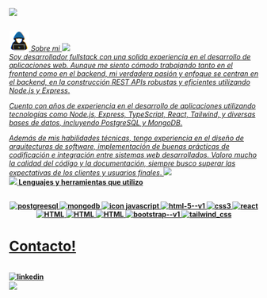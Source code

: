 <div style="max-width: 100%; overflow-x: auto;">
  <p align="start">
    <a href="https://github.com/DenverCoder1/readme-typing-svg">
    <img src="https://readme-typing-svg.herokuapp.com?font=Time+New+Roman&color=cyan&size=25&center=true&vCenter=true&width=800&height=100&lines=Hola+a+tod@s,+soy+Fran+Sponton+Fullstack+Developer..&hearts;">
  </p>
</div>

<img src="https://raw.githubusercontent.com/0xAbdulKhalid/0xAbdulKhalid/main/assets/mdImages/about_me.gif" height="40"> *Sobre mi*
<img src="https://user-images.githubusercontent.com/73097560/115834477-dbab4500-a447-11eb-908a-139a6edaec5c.gif"><br>
*Soy desarrollador fullstack con una solida experiencia en el desarrollo de aplicaciones web. Aunque me siento cómodo trabajando tanto en el frontend como en el backend, mi verdadera pasión y enfoque se centran en el backend, en la construcción REST APIs  robustas y eficientes utilizando Node.js y Express*.
<br>

*Cuento con años de experiencia en el desarrollo de aplicaciones utilizando tecnologías como Node.js, Express, TypeScript, React, Tailwind, y diversas bases de datos, incluyendo PostgreSQL y MongoDB*.

*Además de mis habilidades técnicas, tengo experiencia en el diseño de arquitecturas de software, implementación de buenas prácticas de codificación e integración entre sistemas web desarrollados. Valoro mucho la calidad del código y la documentación, siempre busco superar las expectativas de los clientes y usuarios finales*.
<img src="https://user-images.githubusercontent.com/73097560/115834477-dbab4500-a447-11eb-908a-139a6edaec5c.gif"><br>
 <img src="https://media2.giphy.com/media/QssGEmpkyEOhBCb7e1/giphy.gif?cid=ecf05e47a0n3gi1bfqntqmob8g9aid1oyj2wr3ds3mg700bl&rid=giphy.gif" width ="20"><b> <b> Lenguajes y herramientas que utilizo</b>
<br>

<p align="center">

<br>
<img width="48" height="48" src="https://img.icons8.com/color/48/postgreesql.png" alt="postgreesql"/>

<img width="48" height="48" src="https://img.icons8.com/color/48/mongodb.png" alt="mongodb"/>

<img src="https://cdn.iconscout.com/icon/free/png-512/free-javascript-1-225993.png" height="40" alt="icon javascript" /> 

<img width="48" height="48" src="https://img.icons8.com/color/48/html-5--v1.png" alt="html-5--v1"/>

<img width="48" height="48" src="https://img.icons8.com/color/48/css3.png" alt="css3"/>

<img width="40" height="40" src="https://img.icons8.com/officel/40/react.png" alt="react"/>


<img src="https://img.icons8.com/?size=512&id=54087&format=png" height="40" alt="HTML" />
  
<img src="https://cdn.iconscout.com/icon/free/png-512/free-typescript-1174965.png?f=avif&w=256" height="40" alt="HTML" />

<img src="https://img.icons8.com/?size=512&id=SDVmtZ6VBGXt&format=png" background-color="#fff" height="40" alt="HTML" /> 

<img width="48" height="48" src="https://img.icons8.com/color/48/bootstrap--v1.png" alt="bootstrap--v1"/>

<img width="48" height="48" src="https://img.icons8.com/color/48/tailwind_css.png" alt="tailwind_css"/>

<br>   


# <b>Contacto!</b>
<br> 
<div align='left'>
<a href="https://www.linkedin.com/in/juan-francisco-sponton-moretti/" target="_blank">
<img src="https://img.shields.io/badge/linkedin: Juan Francisco Sponton Moretti-%2300acee.svg?color=405DE6&style=for-the-badge&logo=linkedin&logoColor=white" alt=linkedin style="margin-bottom: 2px;"/>
</a>
<br>
<a href="mailto:francisco.sponton@gmail.com" target="_blank">
  <img src="https://img.shields.io/badge/gmail: Francisco Sponton-%23EA4335.svg?style=for-the-badge&logo=gmail&logoColor=white" t="mail" style="margin-bottom: 5px; max-width: 100%;" />
</a>
</div>



<div align='center'>
